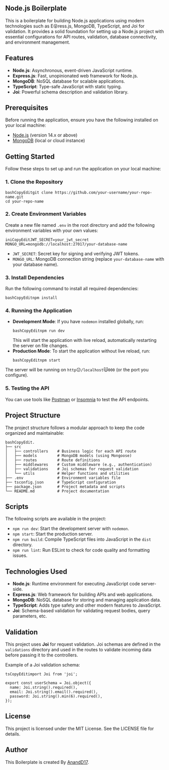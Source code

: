 ## Node.js Boilerplate

This is a boilerplate for building Node.js applications using modern technologies such as E😝ress.js, MongoDB, TypeScript, and Joi for validation. It provides a solid foundation for setting up a Node.js project with essential configurations for API routes, validation, database connectivity, and environment management.

## Features

* **Node.js**: Asynchronous, event-driven JavaScript runtime.
* **Express.js**: Fast, unopinionated web framework for Node.js.
* **MongoDB**: NoSQL database for scalable applications.
* **TypeScript**: Type-safe JavaScript with static typing.
* **Joi**: Powerful schema description and validation library.

## Prerequisites

Before running the application, ensure you have the following installed on your local machine:

* [Node.js](https://nodejs.org/) (version 14.x or above)
* [MongoDB](https://www.mongodb.com/) (local or cloud instance)

## Getting Started

Follow these steps to set up and run the application on your local machine:

### 1\. Clone the Repository

```
bashCopyEditgit clone https://github.com/your-username/your-repo-name.git
cd your-repo-name
```

### 2\. Create Environment Variables

Create a new file named `.env` in the root directory and add the following environment variables with your own values:

```
iniCopyEditJWT_SECRET=your_jwt_secret
MONGO_URL=mongodb://localhost:27017/your-database-name
```

* `JWT_SECRET`: Secret key for signing and verifying JWT tokens.
* `MONGO_URL`: MongoDB connection string (replace `your-database-name` with your database name).

### 3\. Install Dependencies

Run the following command to install all required dependencies:

```
bashCopyEditnpm install
```

### 4\. Running the Application

* **Development Mode**: If you have `nodemon` installed globally, run:
  ```
  bashCopyEditnpm run dev
  ```
  This will start the application with live reload, automatically restarting the server on file changes.
* **Production Mode**: To start the application without live reload, run:
  ```
  bashCopyEditnpm start
  ```
  

The server will be running on `http`😕`/localhost`😽`000` (or the port you configure).

### 5\. Testing the API

You can use tools like [Postman](https://www.postman.com/) or [Insomnia](https://insomnia.rest/) to test the API endpoints.

## Project Structure

The project structure follows a modular approach to keep the code organized and maintainable:

```
bashCopyEdit.
├── src
│   ├── controllers    # Business logic for each API route
│   ├── models         # MongoDB models (using Mongoose)
│   ├── routes         # Route definitions
│   ├── middlewares    # Custom middleware (e.g., authentication)
│   ├── validations    # Joi schemas for request validation
│   └── utils          # Helper functions and utilities
├── .env               # Environment variables file
├── tsconfig.json      # TypeScript configuration
├── package.json       # Project metadata and scripts
└── README.md          # Project documentation
```

## Scripts

The following scripts are available in the project:

* `npm run dev`: Start the development server with `nodemon`.
* `npm start`: Start the production server.
* `npm run build`: Compile TypeScript files into JavaScript in the `dist` directory.
* `npm run lint`: Run ESLint to check for code quality and formatting issues.

## Technologies Used

* **Node.js**: Runtime environment for executing JavaScript code server-side.
* **Express.js**: Web framework for building APIs and web applications.
* **MongoDB**: NoSQL database for storing and managing application data.
* **TypeScript**: Adds type safety and other modern features to JavaScript.
* **Joi**: Schema-based validation for validating request bodies, query parameters, etc.

## Validation

This project uses **Joi** for request validation. Joi schemas are defined in the `validations` directory and used in the routes to validate incoming data before passing it to the controllers.

Example of a Joi validation schema:

```
tsCopyEditimport Joi from 'joi';

export const userSchema = Joi.object({
  name: Joi.string().required(),
  email: Joi.string().email().required(),
  password: Joi.string().min(6).required(),
});
```

## License

This project is licensed under the MIT License. See the LICENSE file for details.

## Author
This Boilerplate is created By [AnandD17](https://github.com/anandd17).
